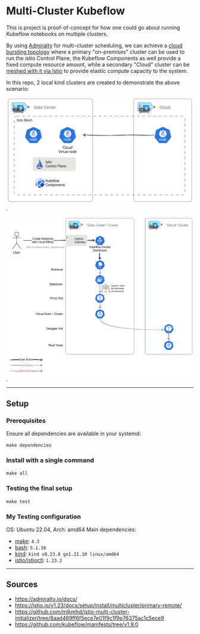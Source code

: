 # Multi-Cluster Kubeflow
This is project is proof-of-concept for how one could go about running Kubeflow notebooks on multiple clusters. 

By using [Admiralty](https://admiralty.io/) for multi-cluster scheduling, we can achieve a [cloud bursting topology](https://admiralty.io/docs/concepts/topologies/#cloud-bursting) where a primary "on-premises" cluster can be used to run the istio Control Plane, the Kubeflow Components as well provide a fixed compute resource amount, while a secondary "Cloud" cluster can be [meshed with it via Istio](https://istio.io/latest/docs/setup/install/multicluster/primary-remote/) to provide elastic compute capacity to the system.

In this repo, 2 local kind clusters are created to demonstrate the above scenario:

![Architecture diagram](docs/arch.drawio.png).


![Flow Chart](docs/flow.drawio.png).

---
## Setup
### Prerequisites
Ensure all dependencies are available in your systemd:
```shell
make dependencies
```

### Install with a single command
```shell
make all
```

### Testing the final setup
```shell
make test
```

### My Testing configuration
OS: Ubuntu 22.04, Arch: amd64
Main dependencies:
- [make](https://www.gnu.org/software/make/): `4.3`
- [bash](https://www.gnu.org/software/bash/): `5.1.16`
- [kind](https://kind.sigs.k8s.io/): `kind v0.23.0 go1.21.10 linux/amd64`
- [istio/istioctl](https://github.com/istio/istio): `1.23.2`

---
## Sources
- https://admiralty.io/docs/
- https://istio.io/v1.23/docs/setup/install/multicluster/primary-remote/
- https://github.com/mlkmhd/istio-multi-cluster-initializer/tree/8aad469ff6f5ece7e01f9c1f9e76375ac1c5ece9
- https://github.com/kubeflow/manifests/tree/v1.9.0
